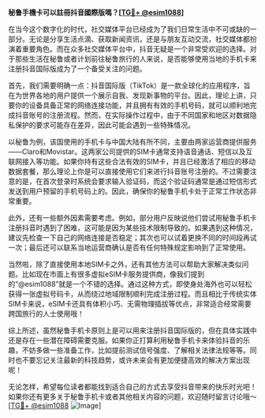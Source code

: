 **秘鲁手機卡可以註冊抖音國際版嗎？[[TG💪+ @esim1088](https://t.me/s/esim1088)]**

在当今这个数字化的时代，社交媒体平台已经成为了我们日常生活中不可或缺的一部分。无论是分享生活点滴、获取新闻资讯，还是与朋友互动交流，社交媒体都扮演着重要角色。而在众多社交媒体平台中，抖音无疑是一个非常受欢迎的选择。对于那些生活在秘鲁或者计划前往秘鲁旅行的人来说，是否能够使用当地的手机卡来注册抖音国际版成为了一个备受关注的问题。

首先，我们需要明确一点：抖音国际版（TikTok）是一款全球化的应用程序，旨在为世界各地的用户提供一个展示自我、发现新事物的平台。因此，理论上讲，只要你的设备具备正常的网络连接功能，并且拥有有效的手机号码，就可以顺利地完成抖音账号的注册流程。然而，在实际操作过程中，由于不同国家和地区对数据隐私保护的要求可能存在差异，因此可能会遇到一些特殊情况。

以秘鲁为例，该国使用的手机卡与中国大陆有所不同，主要由两家运营商提供服务——Claro和Movistar。这两家公司提供的SIM卡通常支持语音通话、短信以及互联网接入等功能。如果你持有这些合法有效的SIM卡，并且已经激活了相应的移动数据套餐，那么理论上你是可以直接使用它们来进行抖音账号注册的。不过需要注意的是，在首次登录时系统会要求输入验证码，而这个验证码通常是通过短信形式发送到用户预留的手机号码上的。因此，确保你的秘鲁手机卡处于正常工作状态非常重要。

此外，还有一些额外因素需要考虑。例如，部分用户反映说他们尝试用秘鲁手机卡注册抖音时遇到了困难，这可能是因为某些技术限制导致的。如果遇到这种情况，建议先检查一下自己的网络连接是否稳定；其次也可以试着更换不同的时间段再试一次；最后还可以联系当地运营商确认是否有任何特殊规定影响到了正常使用。

当然啦，除了直接使用本地SIM卡之外，还有其他方法可以帮助大家解决类似问题。比如现在市面上有很多虚拟eSIM卡服务提供商，像我们提到的“@esim1088”就是一个不错的选择。通过这种方式，即使身处海外也可以轻松获得一张虚拟号码卡，从而绕过地域限制顺利完成注册过程。而且相比于传统实体SIM卡来说，eSIM卡还具有体积小巧、无需物理插拔等优点，非常适合经常需要跨国旅行的人士使用哦！

综上所述，虽然秘鲁手机卡原则上是可以用来注册抖音国际版的，但在具体实践中还是存在一些潜在障碍需要克服。如果你正打算利用秘鲁手机卡来体验抖音的乐趣，不妨多做一些准备工作，比如提前测试信号强度、了解相关法律法规等等。同时也不要忘记关注最新的科技趋势，或许未来会有更加便捷高效的解决方案出现呢！

无论怎样，希望每位读者都能找到适合自己的方式去享受抖音带来的快乐时光吧！如果你还有更多关于秘鲁手机卡或者其他相关内容的问题，欢迎随时留言讨论哦～ [[TG💪+ @esim1088](https://t.me/s/esim1088) ![Image](https://i.postimg.cc/4NQfJmqS/Snipaste-2025-05-13-00-14-12.png)]